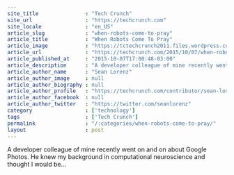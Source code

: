 ```yaml
---
site_title               : "Tech Crunch"
site_url                 : "https://techcrunch.com"
site_locale              : "en_US"
article_slug             : "when-robots-come-to-pray"
article_title            : "When Robots Come To Pray"
article_image            : "https://tctechcrunch2011.files.wordpress.com/2015/03/robotheart-e1425927262913.jpg?w=764&h=400&crop=1"
article_url              : "https://techcrunch.com/2015/10/07/when-robots-come-to-pray/"
article_published_at     : "2015-10-07T17:00:48-03:00"
article_description      : "A developer colleague of mine recently went on and on about Google Photos. He knew my background in computational neuroscience and thought I would be..."
article_author_name      : "Sean Lorenz"
article_author_image     : null
article_author_biography : null
article_author_profile   : "https://techcrunch.com/contributor/sean-lorenz/"
article_author_facebook  : null
article_author_twitter   : "https://twitter.com/seanlorenz"
category                 : ['technology']
tags                     : ['Tech Crunch']
permalink                : "/:categories/when-robots-come-to-pray/"
layout                   : post
---
```


A developer colleague of mine recently went on and on about Google Photos. He knew my background in computational neuroscience and thought I would be...
